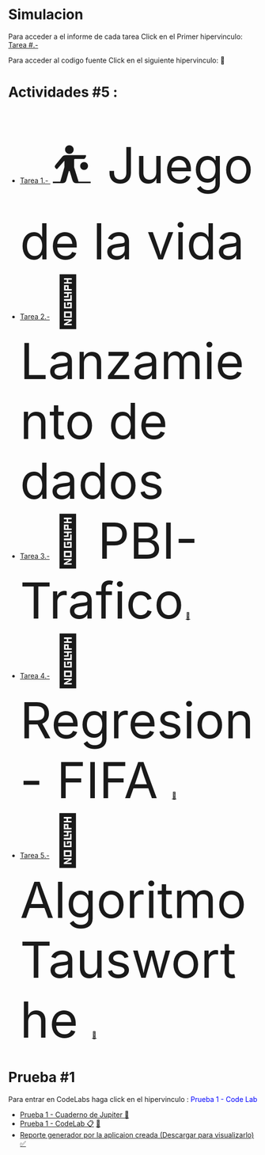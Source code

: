 # Simulacion
<p> Para acceder a el informe de cada tarea Click en el Primer hipervinculo: <a href="#"> Tarea #.-</a> </p>
<p>Para acceder al codigo fuente Click en el siguiente hipervinculo: &#128209;</p>
<h1>Actividades #5 : </h1>
<ul>
  <li>
    <a href="https://github.com/Edw1nM4rquez/Simulacion/blob/master/Juego%20de%20la%20Vida.pdf">Tarea 1.- </a> <span style='font-size:100px;'>&#9977; Juego de la vida</span>
    
  </li>
   <li>
    <a href="https://github.com/Edw1nM4rquez/Simulacion/blob/master/Dados/Simulacion_.ipynb"> Tarea 2.-</a> <span style='font-size:100px;'>&#127922; Lanzamiento de dados</span>
  </li>
    <li>
    <a href="https://github.com/Edw1nM4rquez/Simulacion/blob/master/PIB%20-%20Trafico.pdf"> Tarea 3.-</a> <span style='font-size:100px;'>&#128663; PBI- Trafico</span>
      <a href="https://github.com/Edw1nM4rquez/Simulacion/tree/master/WorkSpace/Vias1-Sim">&#128209;</a>
  </li>
  <li>
    <a href="https://github.com/Edw1nM4rquez/Simulacion/blob/master/Regresion%20-%20Fifa/Informe_FIFA.pdf"> Tarea 4.-</a> <span style='font-size:100px;'>&#127952; Regresion - FIFA </span>
      <a href="https://github.com/Edw1nM4rquez/Simulacion/blob/master/Regresion%20-%20Fifa/Simulacion_Fifa.ipynb">&#128209;</a>
  </li>
  
  <li>
    <a href="https://github.com/Edw1nM4rquez/Simulacion/tree/master/Algoritmo%20Tausworthe"> Tarea 5.-</a> <span style='font-size:100px;'>&#128257; Algoritmo Tausworthe </span>
      <a href="https://github.com/Edw1nM4rquez/Simulacion/blob/master/Algoritmo%20Tausworthe/Generators_Tausworthe.ipynb">&#128209;</a>
  </li>
</ul>
<h1>Prueba #1</h1>
<p>Para entrar en CodeLabs haga click en el hipervinculo : <span style="color: blue">Prueba 1 - Code Lab</span></p>
<ul>
   <li>
    <a href="https://github.com/Edw1nM4rquez/Simulacion/blob/master/Prueba%201/Prueba1_Simulacion.ipynb">Prueba 1 - Cuaderno de Jupiter &#128220; </a>
  </li>
  <li>
    <a href="https://colab.research.google.com/drive/1pYpqdZsWI20AjI21XEbfF370-DgJqWMK?usp=sharing">Prueba 1 - CodeLab &#128203;</a>
    <a href="https://github.com/Edw1nM4rquez/Simulacion/blob/master/Prueba%201/Link_CodeLab.txt"> &#128209; <a/>
  </li>
  <li>
    <a href="https://github.com/Edw1nM4rquez/Simulacion/blob/master/Reporte%20-%20HTML/report-718%20(1).html">Reporte generador por la aplicaion creada (Descargar para visualizarlo) &#9989;</a>
  </li>
</ul>
